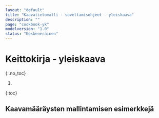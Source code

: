 ```yaml
---
layout: "default"
title: "Kaavatietomalli - soveltamisohjeet - yleiskaava"
description: ""
page: "cookbook-yk"
modelversion: "1.0"
status: "Keskeneräinen"
---
```

# Keittokirja - yleiskaava
{:.no_toc}

1. 
{:toc}

## Kaavamääräysten mallintamisen esimerkkejä
